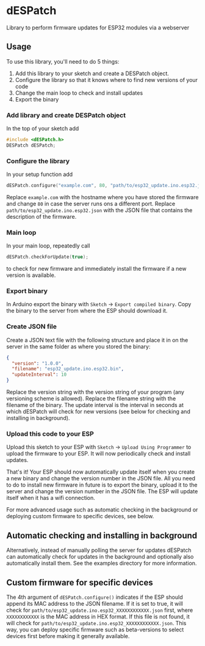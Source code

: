 # dESPatch
Library to perform firmware updates for ESP32 modules via a webserver

## Usage
To use this library, you'll need to do 5 things:
1. Add this library to your sketch and create a DESPatch object.
2. Configure the library so that it knows where to find new versions of your code
3. Change the main loop to check and install updates
4. Export the binary
### Add library and create DESPatch object
In the top of your sketch add
```cpp
#include <dESPatch.h>
DESPatch dESPatch;
```

### Configure the library
In your setup function add
```cpp
dESPatch.configure("example.com", 80, "path/to/esp32_update.ino.esp32.json", true, 0, false, NULL, NULL);
```
Replace `example.com` with the hostname where you have stored the firmware and change `80` in case the server runs ons a different port.
Replace `path/to/esp32_update.ino.esp32.json` with the JSON file that contains the description of the firmware.

### Main loop
In your main loop, repeatedly call
```cpp
dESPatch.checkForUpdate(true);
```
to check for new firmware and immediately install the firmware if a new version is available.

### Export binary
In Arduino export the binary with `Sketch` -> `Export compiled binary`. Copy the binary to the server from where the ESP should download it.

### Create JSON file
Create a JSON text file with the following structure and place it in on the server in the same folder as where you stored the binary:
```json
{
  "version": "1.0.0",
  "filename": "esp32_update.ino.esp32.bin",
  "updateInterval": 10
}
```
Replace the version string with the version string of your program (any versioning scheme is allowed).
Replace the filename string with the filename of the binary.
The update interval is the interval in seconds at which dESPatch will check for new versions (see below for checking and installing in background).

### Upload this code to your ESP
Upload this sketch to your ESP with `Sketch` -> `Upload Using Programmer` to upload the firmware to your ESP. It will now periodically check and install updates.

That's it! Your ESP should now automatically update itself when you create a new binary and change the version number in the JSON file. All you need to do to install new firmware in future is to export the binary, upload it to the server and change the version number in the JSON file. The ESP will update itself when it has a wifi connection.

For more advanced usage such as automatic checking in the background or deploying custom firmware to specific devices, see below.

## Automatic checking and installing in background
Alternatively, instead of manually polling the server for updates dESPatch can automatically check for updates in the background and optionally also automatically install them. See the examples directory for more information.

## Custom firmware for specific devices
The 4th argument of `dESPatch.configure()` indicates if the ESP should append its MAC address to the JSON filename. If it is set to true, it will check for `path/to/esp32_update.ino.esp32_XXXXXXXXXXXX.json` first, where `XXXXXXXXXXXX` is the MAC address in HEX format. If this file is not found, it will check for `path/to/esp32_update.ino.esp32_XXXXXXXXXXXX.json`. This way, you can deploy specific firmware such as beta-versions to select devices first before making it generally available.


